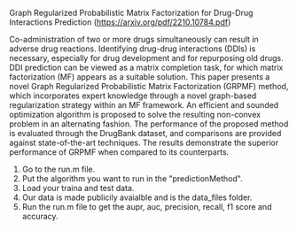 Graph Regularized Probabilistic Matrix Factorization for Drug-Drug Interactions Prediction (https://arxiv.org/pdf/2210.10784.pdf)

Co-administration of two or more drugs simultaneously can result in adverse drug reactions. Identifying drug-drug interactions (DDIs) is necessary, especially for drug development and for repurposing old drugs. DDI prediction can be viewed as a matrix completion task, for which matrix factorization (MF) appears as a suitable solution. This paper presents a novel Graph Regularized Probabilistic Matrix Factorization (GRPMF) method, which incorporates expert knowledge through a novel graph-based regularization strategy within an MF framework. An efficient and sounded optimization algorithm is proposed to solve the resulting non-convex problem in an alternating fashion. The performance of the proposed method is evaluated through the DrugBank dataset, and comparisons are provided against state-of-the-art techniques. The results demonstrate the superior performance of GRPMF when compared to its counterparts.

1. Go to the run.m file.
2. Put the algorithm you want to run in the "predictionMethod".
3. Load your traina and test data. 
4. Our data is made publicily avaialble and is the data_files folder.
5. Run the run.m file to get the aupr, auc, precision, recall, f1 score and accuracy.
